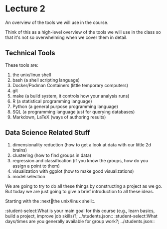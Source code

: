 
Lecture 2
=========

An overview of the tools we will use in the course.

Think of this as a high-level overview of the tools we will use in the class
so that it's not so overwhelming when we cover them in detail.

Technical Tools
---------------

These tools are:

1. the unix/linux shell
2. bash (a shell scripting language)
3. Docker/Podman Containers (little temporary computers)
4. git
5. make (a build system, it controls how your analysis runs)
6. R (a statistical programming language)
7. Python (a general purpose programming language)
8. SQL (a programming language just for querying databases)
9. Markdown, LaTeX (ways of authoring results)

Data Science Related Stuff
--------------------------

1. dimensionality reduction (how to get a look at data with our little 2d brains)
2. clustering (how to find groups in data)
3. regression and classification (if you know the groups, how do you assign a point to them)
4. visualization with ggplot (how to make good visualizations)
5. model selection

We are going to try to do all these things by constructing a project as we go.
But today we are just going to give a brief introduction to all these ideas.

Starting with the :next:shell:the unix/linux shell::.

:student-select:What is your main goal for this course (e.g., learn basics, build a project, improve job skills)?; ../students.json::
:student-select:What days/times are you generally available for group work?; ../students.json::
